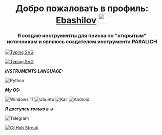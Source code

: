 <h1 align="center">Добро пожаловать в профиль:<a href="https://t.me/linux_ebashilov" target="_blank"> Ebashilov</a> 
<img src="https://github.com/blackcater/blackcater/raw/main/images/Hi.gif" height="32"/></h1>
<h3 align="center">Я создаю инструменты для поиска по "открытым" источникам и являюсь создателем инструмента PARALICH</h3>


[![Typing SVG](https://readme-typing-svg.herokuapp.com?font=small+caps&weight=100&size=15&duration=2000&pause=2&color=F70000&background=27272750&center=true&vCenter=true&width=435&lines=Ebashilov+instruments;Termux;Linux)](https://git.io/typing-svg)



[![Typing SVG](https://readme-typing-svg.herokuapp.com?font=small+caps&weight=100&size=15&duration=2000&pause=2&color=F70000&background=27272750&center=true&vCenter=true&width=435&lines=%D0%A0%D0%9E%D0%A1%D0%93%D0%92%D0%90%D0%A0%D0%94%D0%98%D0%AF+%D0%92%D0%98%D0%94%D0%98%D0%A2+%D0%A7%D0%A2%D0%9E+%D0%A2%D0%AB+%D0%94%D0%95%D0%9B%D0%90%D0%95%D0%A8%D0%AC;%D0%A2%D0%AB+%D0%9D%D0%95+%D0%90%D0%9D%D0%9E%D0%9D%D0%98%D0%9C%D0%95%D0%9D;%D0%9D%D0%98%D0%9A%D0%9E%D0%93%D0%94%D0%90+%D0%9D%D0%95+%D0%97%D0%90%D0%91%D0%AB%D0%92%D0%90%D0%99;%D0%A1+%D0%A7%D0%95%D0%93%D0%9E+%D0%A2%D0%AB+%D0%9D%D0%90%D0%A7%D0%98%D0%9D%D0%90%D0%9B;%D0%92%D0%95%D0%94%D0%AC+%D0%A2%D0%AB;%D0%AD%D0%A2%D0%9E+%D0%A7%D0%90%D0%A1%D0%A2%D0%98%D0%A7%D0%9A%D0%90+%D0%9C%D0%95%D0%9D%D0%AF)](https://git.io/typing-svg)


**_INSTRUMENTS LANGUAGE:_**

![Python](https://img.shields.io/badge/python-3670A0?style=for-the-badge&logo=python&logoColor=ffdd54)

**_My OS:_**

![Windows 11](https://img.shields.io/badge/Windows%2011-%230079d5.svg?style=for-the-badge&logo=Windows%2011&logoColor=white)
![Ubuntu](https://img.shields.io/badge/Ubuntu-E95420?style=for-the-badge&logo=ubuntu&logoColor=white)
![Kali](https://img.shields.io/badge/Kali-268BEE?style=for-the-badge&logo=kalilinux&logoColor=white)
![Android](https://img.shields.io/badge/Android-3DDC84?style=for-the-badge&logo=android&logoColor=white)

**_Я доступен только в ->_**

![Telegram](https://img.shields.io/badge/Telegram-2CA5E0?style=for-the-badge&logo=telegram&logoColor=white)


[![GitHub Streak](https://github-readme-streak-stats.herokuapp.com/?user=EbashilovKali)](https://git.io/streak-stats)
